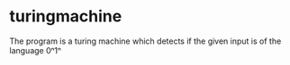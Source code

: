 # turingmachine
The program is a turing machine which detects if the given input is of the language 0ⁿ1ⁿ
